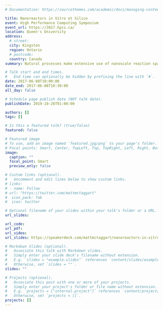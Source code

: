 ```yaml
---
# Documentation: https://sourcethemes.com/academic/docs/managing-content/

title: Nanoreactors in Vitro et Silico
event: High Performance Computing Symposium
event_url: https://2017.hpcs.ca/
location: Queen's University
address:
  # street: 
  city: Kingston
  region: Ontario
  # postcode:
  country: Canada
summary: Natural processes make extensive use of nanoscale reaction spaces. Understanding how structure affects reactivity enables replication in synthetic analogues.

# Talk start and end times.
#   End time can optionally be hidden by prefixing the line with `#`.
date: 2017-06-08T10:00:00
date_end: 2017-06-08T10:30:00
all_day: false

# Schedule page publish date (NOT talk date).
publishDate: 2019-10-26T01:00:00

authors: []
tags: []

# Is this a featured talk? (true/false)
featured: false

# Featured image
# To use, add an image named `featured.jpg/png` to your page's folder. 
# Focal points: Smart, Center, TopLeft, Top, TopRight, Left, Right, BottomLeft, Bottom, BottomRight.
image:
  caption: ""
  focal_point: Smart
  preview_only: false

# Custom links (optional).
#   Uncomment and edit lines below to show custom links.
# links:
# - name: Follow
# url: "https://twitter.com/mattmctaggart"
#  icon_pack: fab
#  icon: twitter

# Optional filename of your slides within your talk's folder or a URL.
url_slides:

url_code:
url_pdf:
url_video:
url_slides: https://speakerdeck.com/mattmctaggart/nanoreactors-in-vitro-et-silico

# Markdown Slides (optional).
#   Associate this talk with Markdown slides.
#   Simply enter your slide deck's filename without extension.
#   E.g. `slides = "example-slides"` references `content/slides/example-slides.md`.
#   Otherwise, set `slides = ""`.
slides: ""

# Projects (optional).
#   Associate this post with one or more of your projects.
#   Simply enter your project's folder or file name without extension.
#   E.g. `projects = ["internal-project"]` references `content/project/deep-learning/index.md`.
#   Otherwise, set `projects = []`.
projects: []
---
```

